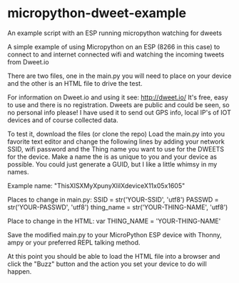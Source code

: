 # micropython-dweet-example
An example script with an ESP running micropython watching for dweets

A simple example of using Micropython on an ESP (8266 in this case) to connect to and internet 
connected wifi and watching the incoming tweets from Dweet.io

There are two files, one in the main.py you will need to place on your device and the other 
is an HTML file to drive the test.

For information on Dweet.io and using it see: http://dweet.io/ It's free, easy to use and there
is no registration. Dweets are public and could be seen, so no personal info please! I have used 
it to send out GPS info, local IP's of IOT devices and of course collected data.

To test it, download the files (or clone the repo) Load the main.py into you favorite text
editor and change the following lines by adding your network SSID, wifi password and the 
Thing name you want to use for the DWEETS for the device. Make a name the is as unique to you 
and your device as possible. You could just generate a GUID, but I like a little whimsy in my
names.

Example name: "ThisXISXMyXpunyXlilXdeviceX11x05x1605"

Places to change in main.py:
SSID = str('YOUR-SSID', 'utf8')
PASSWD = str('YOUR-PASSWD', 'utf8')
thing_name = str('YOUR-THING-NAME', 'utf8')

Place to change in the HTML:
var THING_NAME = 'YOUR-THING-NAME'

Save the modified main.py to your MicroPython ESP device with Thonny, ampy or your preferred REPL
talking method.

At this point you should be able to load the HTML file into a browser and click the "Buzz" button
and the action you set your device to do will happen.


